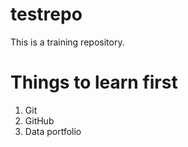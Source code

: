 # testrepo
This is a training repository.


# Things to learn first

1. Git
2. GitHub
3. Data portfolio

